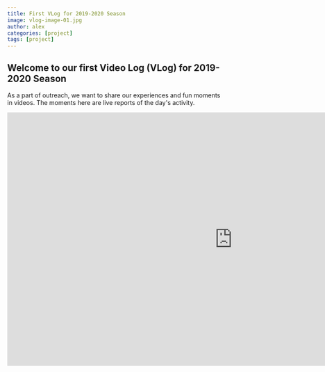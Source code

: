 ```yaml
---
title: First VLog for 2019-2020 Season
image: vlog-image-01.jpg
author: alex
categories: [project]
tags: [project]
---
```


## Welcome to our first Video Log (VLog) for 2019-2020 Season
As a part of outreach, we want to share our experiences and fun moments in videos. The moments here are live reports of the day's activity.

<iframe width="1036" height="583" src="https://www.youtube.com/embed/mTLhrBwerXk" frameborder="0" allow="accelerometer; autoplay; encrypted-media; gyroscope; picture-in-picture" allowfullscreen data-uk-responsive></iframe>